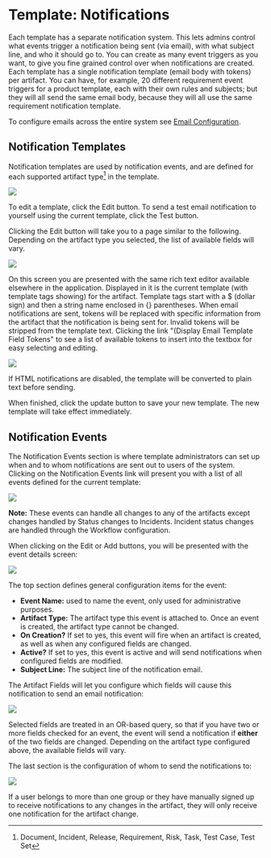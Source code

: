 # Template: Notifications

Each template has a separate notification system. This lets admins control what events trigger a notification being sent (via email), with what subject line, and who it should go to. You can create as many event triggers as you want, to give you fine grained control over when notifications are created. Each template has a single notification template (email body with tokens) per artifact. You can have, for example, 20 different requirement event triggers for a product template, each with their own rules and subjects; but they will all send the same email body, because they will all use the same requirement notification template.

To configure emails across the entire system see [Email Configuration](System.md/#email-configuration).

## Notification Templates

Notification templates are used by notification events, and are defined for each supported artifact type[^supported-artifacts] in the template.

![](img/Template_Notifications_183.png)

To edit a template, click the Edit button. To send a test email notification to yourself using the current template, click the Test button.

Clicking the Edit button will take you to a page similar to the following. Depending on the artifact type you selected, the list of available fields will vary.

![](img/Template_Notifications_184.png)

On this screen you are presented with the same rich text editor available elsewhere in the application. Displayed in it is the current template (with template tags showing) for the artifact. Template tags start with a $ (dollar sign) and then a string name enclosed in {}
parentheses. When email notifications are sent, tokens will be replaced with specific information from the artifact that the notification is being sent for. Invalid tokens will be stripped from the template text. Clicking the link "(Display Email Template Field Tokens" to see a list of available tokens to insert into the textbox for easy selecting and editing.

![](img/Template_Notifications_185.png)

If HTML notifications are disabled, the template will be converted to plain text before sending.

When finished, click the update button to save your new template. The new template will take effect immediately.


## Notification Events

The Notification Events section is where template administrators can set up when and to whom notifications are sent out to users of the system. Clicking on the Notification Events link will present you with a list of all events defined for the current template:

![](img/Template_Notifications_186.png)

**Note:** These events can handle all changes to any of the artifacts except changes handled by Status changes to Incidents. Incident status changes are handled through the Workflow configuration.

When clicking on the Edit or Add buttons, you will be presented with the event details screen:

![](img/Template_Notifications_187.png)

The top section defines general configuration items for the event:

-   **Event Name:** used to name the event, only used for administrative purposes.
-   **Artifact Type:** The artifact type this event is attached to. Once an event is created, the artifact type cannot be changed.
-   **On Creation?** If set to yes, this event will fire when an artifact is created, as well as when any configured fields are changed.
-   **Active?** If set to yes, this event is active and will send notifications when configured fields are modified.
-   **Subject Line:** The subject line of the notification email.

The Artifact Fields will let you configure which fields will cause this notification to send an email notification:

![](img/Template_Notifications_188.png)

Selected fields are treated in an OR-based query, so that if you have two or more fields checked for an event, the event will send a notification if **either** of the two fields are changed. Depending on the artifact type configured above, the available fields will vary.

The last section is the configuration of whom to send the notifications to:

![](img/Template_Notifications_189.png)

If a user belongs to more than one group or they have manually signed up to receive notifications to any changes in the artifact, they will only receive one notification for the artifact change.

[^supported-artifacts]: Document, Incident, Release, Requirement, Risk, Task, Test Case, Test Set